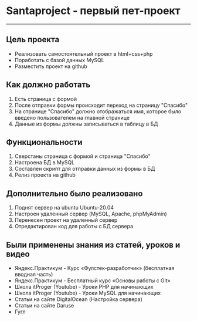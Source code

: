 # Santaproject - первый пет-проект
---
## Цель проекта
* Реализовать самостоятельный проект в html+css+php
* Поработать с базой данных MySQL
* Разместить проект на github

## Как должно работать
1. Есть страница с формой
2. После отправки формы происходит переход на страницу "Спасибо"
3. На странице "Спасибо" должно отображаться имя, которое было введено пользователем на главной странице
4. Данные из формы должны записываться в таблицу в БД

## Функциональности
1. Сверстаны страница с формой и страница "Спасибо"
2. Настроена БД в MySQL
3. Составлен скрипт для отправки данных из формы в БД
4. Релиз проекта на github

## Дополнительно было реализовано
1. Поднят сервер на ubuntu Ubuntu-20.04
2. Настроен удаленный сервер (MySQL, Apache, phpMyAdmin)
3. Перенесен проект на удаленный сервер
4. Отредактирован код для работы с БД сервера


## Были применены знания из статей, уроков и видео
* Яндекс.Практикум - Курс «Фулстек-разработчик» (бесплатная вводная часть)
* Яндекс.Практикум - Бесплатный курс «Основы работы с Git»
* Школа itProger (Youtube) - Уроки PHP для начинающих  
* Школа itProger (Youtube) - Уроки MySQL для начинающих
* Статьи на сайте DigitalOcean (Настройка сервера)
* Статьи на сайте Daruse
* Гугл